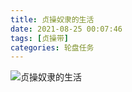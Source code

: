 ```yaml
---
title: 贞操奴隶的生活
date: 2021-08-25 00:07:46
tags: [贞操带]
categories: 轮盘任务
---
```


![贞操奴隶的生活](metal_life_zh_compressd.png)